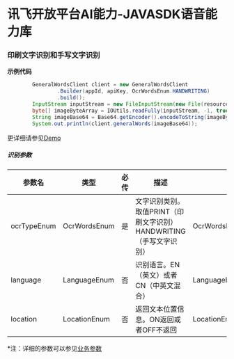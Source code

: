 # 讯飞开放平台AI能力-JAVASDK语音能力库

### 印刷文字识别和手写文字识别

**示例代码**
```java
        GeneralWordsClient client = new GeneralWordsClient
                .Builder(appId, apiKey, OcrWordsEnum.HANDWRITING)
                .build();
        InputStream inputStream = new FileInputStream(new File(resourcePath + "/image/1.jpg"));
        byte[] imageByteArray = IOUtils.readFully(inputStream, -1, true);
        String imageBase64 = Base64.getEncoder().encodeToString(imageByteArray);        
        System.out.println(client.generalWords(imageBase64));
```
更详细请参见[Demo](https://github.com/iFLYTEK-OP/websdk-java-demo/blob/main/src/main/java/cn/xfyun/demo/GeneralWordsClientApp.java)

##### 识别参数
|参数名|类型|必传|描述|示例|
|---|---|---|---|---|
|ocrTypeEnum|OcrWordsEnum|是|文字识别类别。取值PRINT（印刷文字识别）HANDWRITING（手写文字识别）|OcrWordsEnum.HANDWRITING|
|language|LanguageEnum|否|识别语言。EN（英文）或者CN（中英文混合）|LanguageEnum.CN|
|location|LocationEnum|否|返回文本位置信息。ON返回或者OFF不返回|LocationEnum.ON|

 *注：详细的参数可以参见[业务参数](https://www.xfyun.cn/doc/words/wordRecg/API.html)
